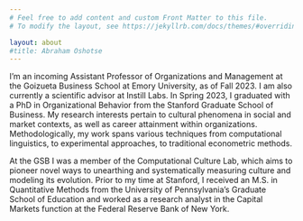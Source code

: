 ```yaml
---
# Feel free to add content and custom Front Matter to this file.
# To modify the layout, see https://jekyllrb.com/docs/themes/#overriding-theme-defaults

layout: about
#title: Abraham Oshotse
---
```


I’m an incoming Assistant Professor of Organizations and Management at the Goizueta Business School at Emory University, as of Fall 2023. I am also currently a scientific advisor at Instill Labs. In Spring 2023, I graduated with a PhD in Organizational Behavior from the Stanford Graduate School of Business. My research interests pertain to cultural phenomena in social and market contexts, as well as career attainment within organizations. Methodologically, my work spans various techniques from computational linguistics, to experimental approaches, to traditional econometric methods.

At the GSB I was a member of the Computational Culture Lab, which aims to pioneer novel ways to unearthing and systematically measuring culture and modeling its evolution. Prior to my time at Stanford, I received an M.S. in Quantitative Methods from the University of Pennsylvania’s Graduate School of Education and worked as a research analyst in the Capital Markets function at the Federal Reserve Bank of New York.
